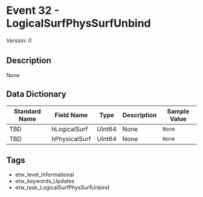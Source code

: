 # Event 32 - LogicalSurfPhysSurfUnbind
###### Version: 0

## Description
None

## Data Dictionary
|Standard Name|Field Name|Type|Description|Sample Value|
|---|---|---|---|---|
|TBD|hLogicalSurf|UInt64|None|`None`|
|TBD|hPhysicalSurf|UInt64|None|`None`|

## Tags
* etw_level_Informational
* etw_keywords_Updates
* etw_task_LogicalSurfPhysSurfUnbind